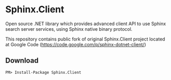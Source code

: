 Sphinx.Client
=============

Open source .NET library which provides advanced client API to use Sphinx search server services, using Sphinx native binary protocol.

This repository contains public fork of original Sphinx.Client project located at Google Code (https://code.google.com/p/sphinx-dotnet-client/)

## Download

    PM> Install-Package Sphinx.Client
